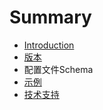 # Summary

* [Introduction](README.md)
* [版本](version.md)
* 配置文件Schema
* [示例](example.md)
* [技术支持](support.md)

